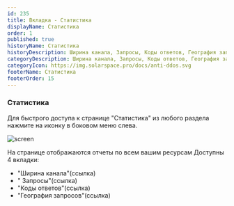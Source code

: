 ```yaml
---
id: 235
title: Вкладка - Статистика
displayName: Статистика
order: 1
published: true
historyName: Статистика
historyDescription: Ширина канала, Запросы, Коды ответов, География запросов
categoryDescription: Ширина канала, Запросы, Коды ответов, География запросов
categoryIcon: https://img.solarspace.pro/docs/anti-ddos.svg
footerName: Статистика
footerOrder: 15
---
```


### **Статистика**

Для быстрого доступа к странице "Статистика" из любого раздела нажмите на иконку в боковом меню слева.

![screen]()

На странице отображаются отчеты по всем вашим ресурсам
Доступны 4 вкладки:
- "Ширина канала"(ссылка)
- " Запросы"(ссылка)
- "Коды ответов"(ссылка)
- "География запросов"(ссылка)